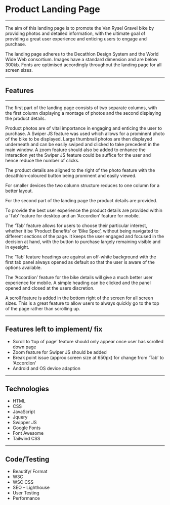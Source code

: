 # Product Landing Page

---

The aim of this landing page is to promote the
Van Rysel Gravel bike by providing photos and
detailed information, with the ultimate goal of
providing a great user experience and enticing
users to engage and purchase.

The landing page adheres to the Decathlon Design
System and the World Wide Web consortium. Images
have a standard dimension and are below 300kb.
Fonts are optimised accordingly throughout the
landing page for all screen sizes.

---

## Features

---

The first part of the landing page consists of two
separate columns, with the first column displaying
a montage of photos and the second displaying the
product details.

Product photos are of vital importance in engaging
and enticing the user to purchase. A Swiper JS
feature was used which allows for a prominent photo
of the bike to be displayed. Large thumbnail photos
are then displayed underneath and can be easily
swiped and clicked to take precedent in the main
window. A zoom feature should also be added to
enhance the interaction yet the Swiper JS feature
could be suffice for the user and hence reduce
the number of clicks.

The product details are aligned to the right of
the photo feature with the decathlon-coloured
button being prominent and easily viewed.

For smaller devices the two column structure
reduces to one column for a better layout.

For the second part of the landing page the
product details are provided.

To provide the best user experience the product
details are provided within a ‘Tab’ feature for
desktop and an ‘Accordion’ feature for mobile.

The 'Tab' feature allows for users to choose their
particular interest, whether it be
‘Product Benefits’ or ‘Bike Spec’, without being
navigated to different sections of the page. It
keeps the user engaged and focused in the decision
at hand, with the button to purchase largely
remaining visible and in eyesight.

The ‘Tab’ feature headings are against an off-white
background with the first tab panel always opened
as default so that the user is aware of the options
available.

The ‘Accordion’ feature for the bike details will
give a much better user experience for mobile.
A simple heading can be clicked and the panel opened
and closed at the users discretion.

A scroll feature is added in the bottom right of
the screen for all screen sizes. This is a great
feature to allow users to always quickly go to the
top of the page rather than scrolling up.

---

## Features left to implement/ fix

- Scroll to ‘top of page’ feature should only appear
  once user has scrolled down page
- Zoom feature for Swiper JS should be added
- Break point issue (approx screen size at 650px)
  for change from ‘Tab’ to ‘Accordion’
- Android and OS device adaption

---

## Technologies

- HTML
- CSS
- JavaScript
- Jquery
- Swipper JS
- Google Fonts
- Font Awesome
- Tailwind CSS

---

## Code/Testing

- Beautify/ Format
- W3C
- WSC CSS
- SEO – Lighthouse
- User Testing
- Performance

